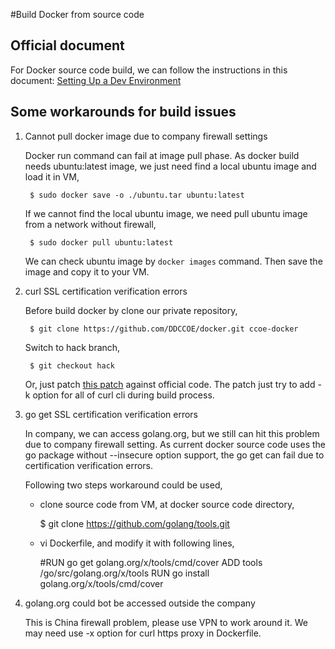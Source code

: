 
#Build Docker from source code

## Official document

For Docker source code build, we can follow the instructions in this document:
[Setting Up a Dev Environment](https://docs.docker.com/v1.5/contributing/devenvironment)

## Some workarounds for build issues

1. Cannot pull docker image due to company firewall settings

   Docker run command can fail at image pull phase. As docker build needs ubuntu:latest image, we just need find a local ubuntu image and load it
   in VM,

		$ sudo docker save -o ./ubuntu.tar ubuntu:latest

   If we cannot find the local ubuntu image, we need pull ubuntu image from a network without firewall,

		$ sudo docker pull ubuntu:latest

   We can check ubuntu image by `docker images` command. Then save the image and copy it to your VM.

2. curl SSL certification verification errors

	Before build docker by clone our private repository,

		$ git clone https://github.com/DDCCOE/docker.git ccoe-docker
		
	Switch to hack branch,

		$ git checkout hack

	Or, just patch [this patch](https://github.com/DDCCOE/docker/commit/23ebf643d9d087f4f155c68ac176d4800d805bb6) against official code.
	The patch just try to add -k option for all of curl cli during build process.

3. go get SSL certification verification errors

	In company, we can access golang.org, but we still can hit this problem due to company firewall setting.
	As current docker source code uses the go package without --insecure option support, the go get can fail due to certification verification errors.

    Following two steps workaround could be used,

	* clone source code from VM, at docker source code directory,

		$ git clone https://github.com/golang/tools.git

	* vi Dockerfile, and modify it with following lines,

		\#RUN go get golang.org/x/tools/cmd/cover
		ADD tools /go/src/golang.org/x/tools
		RUN go install golang.org/x/tools/cmd/cover

4. golang.org could bot be accessed outside the company

	This is China firewall problem, please use VPN to work around it. We may need use -x option for curl https proxy in Dockerfile.
